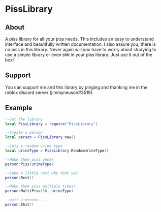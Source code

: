 # PissLibrary

## About
A piss library for all your piss needs. This includes an easy to understand interface and beautifully written documentation. I also assure you, there is no piss in this library. Never again will you have to worry about studying to use a simple library or even ~~shit~~ in your piss library. Just use it out of the box!

## Support
You can support me and this library by pinging and thanking me in the roblox discord server (jimmyneuson#3519).

## Example

```lua
--Get the library
local PissLibrary = require("PissLibrary")

--Create a person
local person = PissLibrary.new()

--Gets a random urine type
local urineType = PissLibrary.RandomUrineType()

--Make them piss once!
person:Piss(urineType)

--Take a little rest why dont ya?
person:Rest()

--Make them piss multiple times!
person:MultiPiss(50, urineType)

--wait a minute...
person:Shit()
```